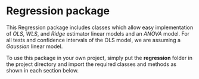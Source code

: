 # Regression package

This Regression package includes classes which allow easy implementation of *OLS*, *WLS*, and *Ridge* estimator linear models and an *ANOVA* model. For all tests and confidence intervals of the OLS model, we are assuming a *Gaussian* linear model.

To use this package in your own project, simply put the **regression** folder in the project directory and import the required classes and methods as shown in each section below.
